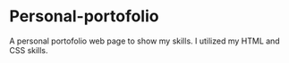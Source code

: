 # Personal-portofolio
A personal portofolio web page to show my skills. I utilized my HTML and CSS skills.
